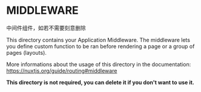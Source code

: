 # MIDDLEWARE

中间件组件，如若不需要刻意删除

This directory contains your Application Middleware.
The middleware lets you define custom function to be ran before rendering a page or a group of pages (layouts).

More informations about the usage of this directory in the documentation:
https://nuxtjs.org/guide/routing#middleware

**This directory is not required, you can delete it if you don't want to use it.**
